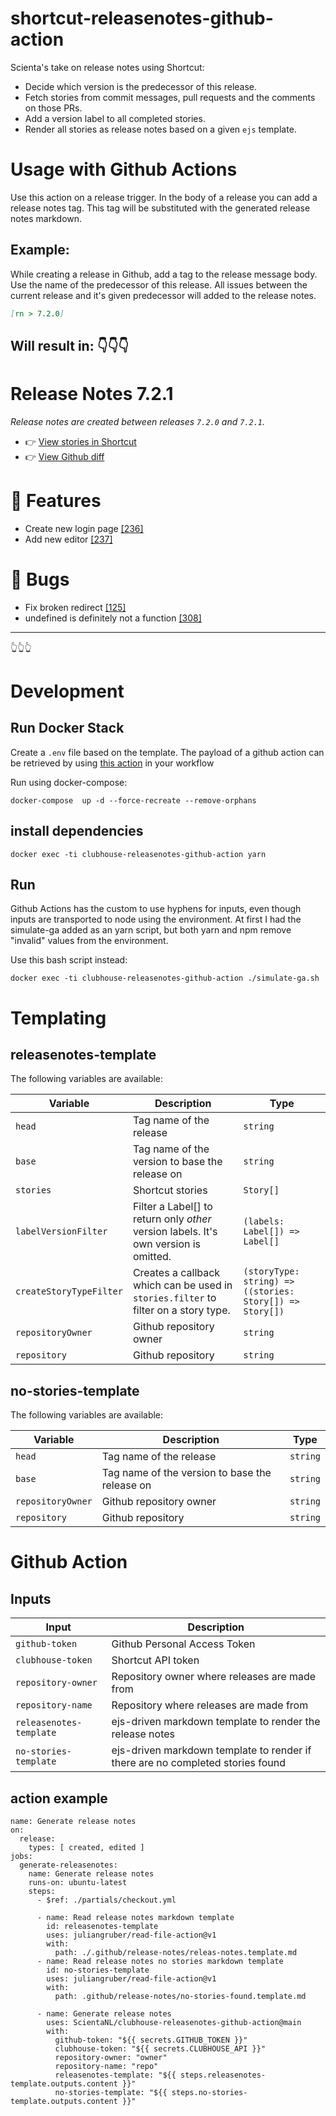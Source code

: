# shortcut-releasenotes-github-action

Scienta's take on release notes using Shortcut:

- Decide which version is the predecessor of this release.
- Fetch stories from commit messages, pull requests and the comments on those PRs.
- Add a version label to all completed stories.
- Render all stories as release notes based on a given `ejs` template.

# Usage with Github Actions

Use this action on a release trigger. In the body of a release you can add a release notes tag. This tag will be substituted with the
generated release notes markdown.

## Example:
While creating a release in Github, add a tag to the release message body. Use the name of the predecessor of this release. All issues between the current release and it's given predecessor will added to the release notes.
```md
[rn > 7.2.0]
```

Will result in: 👇👇👇
----------------------------
# Release Notes 7.2.1
_Release notes are created between releases `7.2.0` and `7.2.1`._

- 👉 [View stories in Shortcut](https://app.shortcut.com/app/label/442)
- 👉 [View Github diff](https://github.com/owner/repo/compare/7.2.1...7.2.0)

# 🚀 Features

- Create new login page [[236]](https://app.shortcut.com/app/story/236)
- Add new editor [[237]](https://app.shortcut.com/app/story/237)

# 🐛 Bugs

- Fix broken redirect [[125]](https://app.shortcut.com/app/story/125)
- undefined is definitely not a function [[308]](https://app.shortcut.com/app/story/308)
-------------------------------
👆👆👆

# Development

## Run Docker Stack
Create a `.env` file based on the template. The payload of a github action can be retrieved by using [this action](https://github.com/marketplace/actions/debug-action) in your workflow

Run using docker-compose:
```
docker-compose  up -d --force-recreate --remove-orphans
```

## install dependencies
```
docker exec -ti clubhouse-releasenotes-github-action yarn
```

## Run
Github Actions has the custom to use hyphens for inputs, even though inputs are transported to node using the environment.
At first I had the simulate-ga added as an yarn script, but both yarn and npm remove "invalid" values from the environment.

Use this bash script instead:
```
docker exec -ti clubhouse-releasenotes-github-action ./simulate-ga.sh
```

# Templating

## releasenotes-template
The following variables are available:

| Variable                 | Description                                                                          | Type                                                      |
|--------------------------|--------------------------------------------------------------------------------------|-----------------------------------------------------------|
| `head`                   | Tag name of the release                                                              | `string`                                                  |
| `base`                   | Tag name of the version to base the release on                                       | `string`                                                  |
| `stories`                | Shortcut stories                                                                     | `Story[]`                                                 |
| `labelVersionFilter`     | Filter a Label[] to return only *other* version labels. It's own version is omitted. | `(labels: Label[]) => Label[]`                            |
| `createStoryTypeFilter`  | Creates a callback which can be used in `stories.filter` to filter on a story type.  | `(storyType: string) => ((stories: Story[]) => Story[])`  |
| `repositoryOwner`        | Github repository owner                                                              | `string`                                                  |
| `repository`             | Github repository                                                                    | `string`                                                  |

## no-stories-template
The following variables are available:

| Variable                 | Description                                                                          | Type                                                      |
|--------------------------|--------------------------------------------------------------------------------------|-----------------------------------------------------------|
| `head`                   | Tag name of the release                                                              | `string`                                                  |
| `base`                   | Tag name of the version to base the release on                                       | `string`                                                  |
| `repositoryOwner`        | Github repository owner                                                              | `string`                                                  |
| `repository`             | Github repository                                                                    | `string`                                                  |

# Github Action
## Inputs
| Input                    | Description                                                                     |
|--------------------------|---------------------------------------------------------------------------------|
| `github-token`           | Github Personal Access Token                                                    |
| `clubhouse-token`        | Shortcut API token                                                              |
| `repository-owner`       | Repository owner where releases are made from                                   |
| `repository-name`        | Repository where releases are made from                                         |
| `releasenotes-template`  | ejs-driven markdown template to render the release notes                        |
| `no-stories-template`    | ejs-driven markdown template to render if there are no completed stories found  |

## action example
```
name: Generate release notes
on:
  release:
    types: [ created, edited ]
jobs:
  generate-releasenotes:
    name: Generate release notes
    runs-on: ubuntu-latest
    steps:
      - $ref: ./partials/checkout.yml

      - name: Read release notes markdown template
        id: releasenotes-template
        uses: juliangruber/read-file-action@v1
        with:
          path: ./.github/release-notes/releas-notes.template.md
      - name: Read release notes no stories markdown template
        id: no-stories-template
        uses: juliangruber/read-file-action@v1
        with:
          path: .github/release-notes/no-stories-found.template.md

      - name: Generate release notes
        uses: ScientaNL/clubhouse-releasenotes-github-action@main
        with:
          github-token: "${{ secrets.GITHUB_TOKEN }}"
          clubhouse-token: "${{ secrets.CLUBHOUSE_API }}"
          repository-owner: "owner"
          repository-name: "repo"
          releasenotes-template: "${{ steps.releasenotes-template.outputs.content }}"
          no-stories-template: "${{ steps.no-stories-template.outputs.content }}"
```
